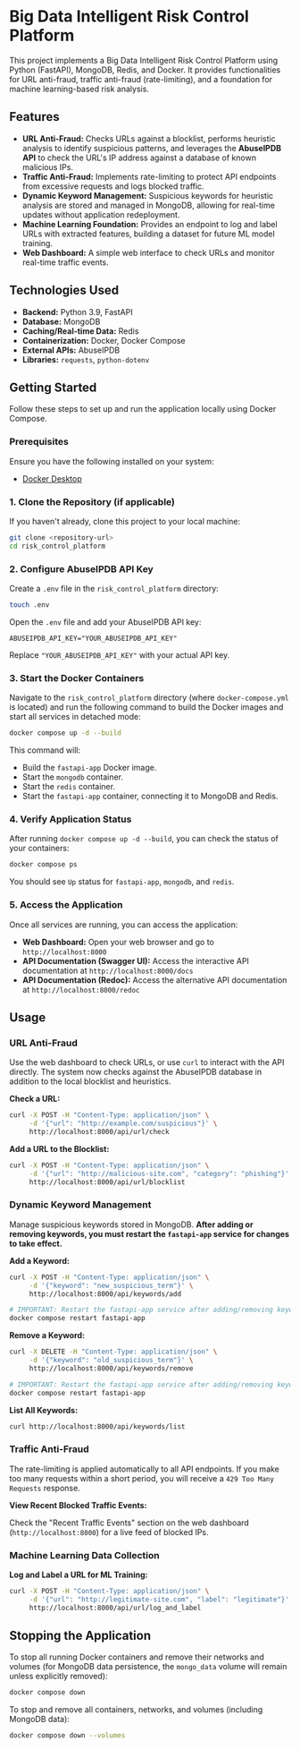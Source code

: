 # Big Data Intelligent Risk Control Platform

This project implements a Big Data Intelligent Risk Control Platform using Python (FastAPI), MongoDB, Redis, and Docker. It provides functionalities for URL anti-fraud, traffic anti-fraud (rate-limiting), and a foundation for machine learning-based risk analysis.

## Features

-   **URL Anti-Fraud:** Checks URLs against a blocklist, performs heuristic analysis to identify suspicious patterns, and leverages the **AbuseIPDB API** to check the URL's IP address against a database of known malicious IPs.
-   **Traffic Anti-Fraud:** Implements rate-limiting to protect API endpoints from excessive requests and logs blocked traffic.
-   **Dynamic Keyword Management:** Suspicious keywords for heuristic analysis are stored and managed in MongoDB, allowing for real-time updates without application redeployment.
-   **Machine Learning Foundation:** Provides an endpoint to log and label URLs with extracted features, building a dataset for future ML model training.
-   **Web Dashboard:** A simple web interface to check URLs and monitor real-time traffic events.

## Technologies Used

-   **Backend:** Python 3.9, FastAPI
-   **Database:** MongoDB
-   **Caching/Real-time Data:** Redis
-   **Containerization:** Docker, Docker Compose
-   **External APIs:** AbuseIPDB
-   **Libraries:** `requests`, `python-dotenv`

## Getting Started

Follow these steps to set up and run the application locally using Docker Compose.

### Prerequisites

Ensure you have the following installed on your system:

-   [Docker Desktop](https://www.docker.com/products/docker-desktop)

### 1. Clone the Repository (if applicable)

If you haven't already, clone this project to your local machine:

```bash
git clone <repository-url>
cd risk_control_platform
```

### 2. Configure AbuseIPDB API Key

Create a `.env` file in the `risk_control_platform` directory:

```bash
touch .env
```

Open the `.env` file and add your AbuseIPDB API key:

```
ABUSEIPDB_API_KEY="YOUR_ABUSEIPDB_API_KEY"
```

Replace `"YOUR_ABUSEIPDB_API_KEY"` with your actual API key.

### 3. Start the Docker Containers

Navigate to the `risk_control_platform` directory (where `docker-compose.yml` is located) and run the following command to build the Docker images and start all services in detached mode:

```bash
docker compose up -d --build
```

This command will:
-   Build the `fastapi-app` Docker image.
-   Start the `mongodb` container.
-   Start the `redis` container.
-   Start the `fastapi-app` container, connecting it to MongoDB and Redis.

### 4. Verify Application Status

After running `docker compose up -d --build`, you can check the status of your containers:

```bash
docker compose ps
```

You should see `Up` status for `fastapi-app`, `mongodb`, and `redis`.

### 5. Access the Application

Once all services are running, you can access the application:

-   **Web Dashboard:** Open your web browser and go to `http://localhost:8000`
-   **API Documentation (Swagger UI):** Access the interactive API documentation at `http://localhost:8000/docs`
-   **API Documentation (Redoc):** Access the alternative API documentation at `http://localhost:8000/redoc`

## Usage

### URL Anti-Fraud

Use the web dashboard to check URLs, or use `curl` to interact with the API directly. The system now checks against the AbuseIPDB database in addition to the local blocklist and heuristics.

**Check a URL:**

```bash
curl -X POST -H "Content-Type: application/json" \
     -d '{"url": "http://example.com/suspicious"}' \
     http://localhost:8000/api/url/check
```

**Add a URL to the Blocklist:**

```bash
curl -X POST -H "Content-Type: application/json" \
     -d '{"url": "http://malicious-site.com", "category": "phishing"}' \
     http://localhost:8000/api/url/blocklist
```

### Dynamic Keyword Management

Manage suspicious keywords stored in MongoDB. **After adding or removing keywords, you must restart the `fastapi-app` service for changes to take effect.**

**Add a Keyword:**

```bash
curl -X POST -H "Content-Type: application/json" \
     -d '{"keyword": "new_suspicious_term"}' \
     http://localhost:8000/api/keywords/add

# IMPORTANT: Restart the fastapi-app service after adding/removing keywords
docker compose restart fastapi-app
```

**Remove a Keyword:**

```bash
curl -X DELETE -H "Content-Type: application/json" \
     -d '{"keyword": "old_suspicious_term"}' \
     http://localhost:8000/api/keywords/remove

# IMPORTANT: Restart the fastapi-app service after adding/removing keywords
docker compose restart fastapi-app
```

**List All Keywords:**

```bash
curl http://localhost:8000/api/keywords/list
```

### Traffic Anti-Fraud

The rate-limiting is applied automatically to all API endpoints. If you make too many requests within a short period, you will receive a `429 Too Many Requests` response.

**View Recent Blocked Traffic Events:**

Check the "Recent Traffic Events" section on the web dashboard (`http://localhost:8000`) for a live feed of blocked IPs.

### Machine Learning Data Collection

**Log and Label a URL for ML Training:**

```bash
curl -X POST -H "Content-Type: application/json" \
     -d '{"url": "http://legitimate-site.com", "label": "legitimate"}' \
     http://localhost:8000/api/url/log_and_label
```

## Stopping the Application

To stop all running Docker containers and remove their networks and volumes (for MongoDB data persistence, the `mongo_data` volume will remain unless explicitly removed):

```bash
docker compose down
```

To stop and remove all containers, networks, and volumes (including MongoDB data):

```bash
docker compose down --volumes
```